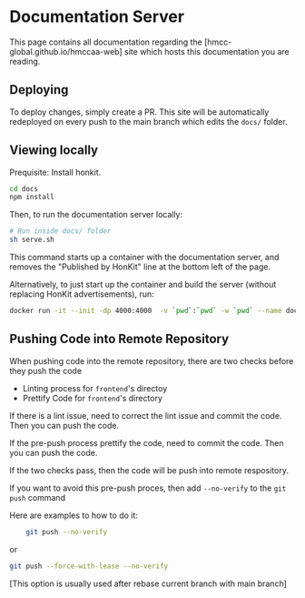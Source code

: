 # Documentation Server

This page contains all documentation regarding the [hmcc-global.github.io/hmccaa-web] site which hosts this documentation you are reading.

## Deploying

To deploy changes, simply create a PR. This site will be automatically redeployed on every push to the main branch which edits the `docs/` folder.

## Viewing locally

Prequisite: Install honkit.

```sh
cd docs
npm install
```

Then, to run the documentation server locally:

```sh
# Run inside docs/ folder
sh serve.sh
```

This command starts up a container with the documentation server, and removes the "Published by HonKit" line at the bottom left of the page.

Alternatively, to just start up the container and build the server (without replacing HonKit advertisements), run:

```sh
docker run -it --init -dp 4000:4000  -v `pwd`:`pwd` -w `pwd` --name docs --rm $(docker build -t docs -q .) honkit serve
```

## Pushing Code into Remote Repository

When pushing code into the remote repository, there are two checks before they push the code
- Linting process for ```frontend```'s directoy
- Prettify Code for ```frontend```'s directory

If there is a lint issue, need to correct the lint issue and commit the code. Then you can push the code.

If the pre-push process prettify the code, need to commit the code. Then you can push the code.

If the two checks pass, then the code will be push into remote respository. 

If you want to avoid this pre-push proces, then add ```--no-verify``` to the ```git push``` command

Here are examples to how to do it:
```sh
    git push --no-verify
```

or 

```sh
git push --force-with-lease --no-verify
```
[This option is usually used after rebase current branch with main branch]